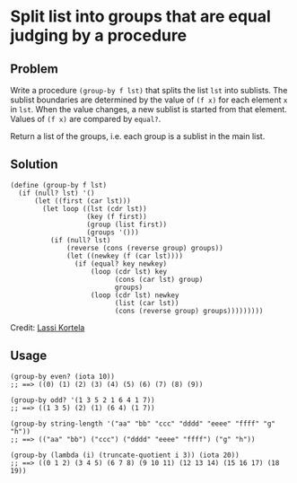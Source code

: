 # Split list into groups that are equal judging by a procedure

## Problem

Write a procedure `(group-by f lst)` that splits the list `lst` into
sublists. The sublist boundaries are determined by the value of `(f x)`
for each element `x` in `lst`. When the value changes, a new sublist
is started from that element. Values of `(f x)` are compared by
`equal?`.

Return a list of the groups, i.e. each group is a sublist in the main
list.

## Solution

```
(define (group-by f lst)
  (if (null? lst) '()
      (let ((first (car lst)))
        (let loop ((lst (cdr lst))
                   (key (f first))
                   (group (list first))
                   (groups '()))
          (if (null? lst)
              (reverse (cons (reverse group) groups))
              (let ((newkey (f (car lst))))
                (if (equal? key newkey)
                    (loop (cdr lst) key
                          (cons (car lst) group)
                          groups)
                    (loop (cdr lst) newkey
                          (list (car lst))
                          (cons (reverse group) groups)))))))))
```

Credit: [Lassi Kortela](https://github.com/lassik)

## Usage

```
(group-by even? (iota 10))
;; ==> ((0) (1) (2) (3) (4) (5) (6) (7) (8) (9))
```

```
(group-by odd? '(1 3 5 2 1 6 4 1 7))
;; ==> ((1 3 5) (2) (1) (6 4) (1 7))
```

```
(group-by string-length '("aa" "bb" "ccc" "dddd" "eeee" "ffff" "g" "h"))
;; ==> (("aa" "bb") ("ccc") ("dddd" "eeee" "ffff") ("g" "h"))
```

```
(group-by (lambda (i) (truncate-quotient i 3)) (iota 20))
;; ==> ((0 1 2) (3 4 5) (6 7 8) (9 10 11) (12 13 14) (15 16 17) (18 19))
```
